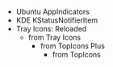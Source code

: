 - Ubuntu AppIndicators
- KDE KStatusNotifierItem
- Tray Icons: Reloaded
	- from Tray Icons
		- from TopIcons Plus
			- from TopIcons